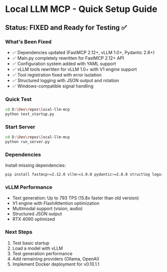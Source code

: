# Local LLM MCP - Quick Setup Guide

## Status: FIXED and Ready for Testing ✅

### What's Been Fixed
- ✅ Dependencies updated (FastMCP 2.12+, vLLM 1.0+, Pydantic 2.8+)
- ✅ Main.py completely rewritten for FastMCP 2.12+ API
- ✅ Configuration system added with YAML support
- ✅ vLLM tools rewritten for vLLM 1.0+ with V1 engine support
- ✅ Tool registration fixed with error isolation
- ✅ Structured logging with JSON output and rotation
- ✅ Windows-compatible signal handling

### Quick Test
```bash
cd D:\Dev\repos\local-llm-mcp
python test_startup.py
```

### Start Server
```bash
cd D:\Dev\repos\local-llm-mcp  
python run_server.py
```

### Dependencies
Install missing dependencies:
```bash
pip install fastmcp>=2.12.0 vllm>=1.0.0 pydantic>=2.8.0 structlog loguru rich pyyaml
```

### vLLM Performance
- Text generation: Up to 793 TPS (15.8x faster than old version)
- V1 engine with FlashAttention optimization
- Multimodal support (vision, audio)
- Structured JSON output
- RTX 4090 optimized

### Next Steps
1. Test basic startup
2. Load a model with vLLM
3. Test generation performance
4. Add remaining providers (Ollama, OpenAI)
5. Implement Docker deployment for v0.10.1.1
